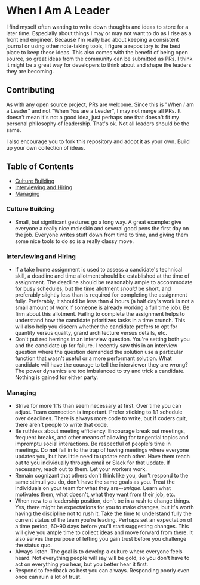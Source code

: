 # When I Am A Leader

I find myself often wanting to write down thoughts and ideas to store for a later time. Especially about things I may or may not want to do as I rise as a front end engineer. Because I'm really bad about keeping a consistent journal or using other note-taking tools, I figure a repository is the best place to keep these ideas. This also comes with the benefit of being open source, so great ideas from the community can be submitted as PRs. I think it might be a great way for developers to think about and shape the leaders they are becoming.

## Contributing

As with any open source project, PRs are welcome. Since this is "When _I_ am a Leader" and not "When _You_ are a Leader", I may not merge all PRs. It doesn't mean it's not a good idea, just perhaps one that doesn't fit my personal philosophy of leadership. That's ok. Not all leaders should be the same.

I also encourage you to fork this repository and adopt it as your own. Build up your own collection of ideas.

## Table of Contents

* [Culture Building](#culture-building)
* [Interviewing and Hiring](#interviewing-and-hiring)
* [Managing](#managing)

### Culture Building

* Small, but significant gestures go a long way. A great example: give everyone a really nice moleskin and several good pens the first day on the job. Everyone writes stuff down from time to time, and giving them some nice tools to do so is a really classy move.

### Interviewing and Hiring

* If a take home assignment is used to assess a candidate's technical skill, a deadline and time allotment should be established at the time of assignment. The deadline should be reasonably ample to accommodate for busy schedules, but the time allotment _should_ be short, and preferably slightly less than is required for completing the assignment fully. Preferably, it should be less than 4 hours (a half day's work is not a small amount of work if someone is already working a full time job). Be firm about this allotment. Failing to complete the assignment helps to understand how the candidate prioritizes tasks in a time crunch. This will also help you discern whether the candidate prefers to opt for quantity versus quality, grand architecture versus details, etc.
* Don't put red herrings in an interview question. You're setting both you and the candidate up for failure. I recently saw this in an interview question where the question demanded the solution use a particular function that wasn't useful or a more performant solution. What candidate will have the courage to tell the interviewer they are wrong? The power dynamics are too imbalanced to try and trick a candidate. Nothing is gained for either party.

### Managing

* Strive for more 1:1s than seem necessary at first. Over time you can adjust. Team connection is important. Prefer sticking to 1:1 schedule over deadlines. There is always more code to write, but if coders quit, there aren't people to write that code.
* Be ruthless about meeting efficiency. Encourage break out meetings, frequent breaks, and other means of allowing for tangential topics and impromptu social interactions. Be respectful of people's time in meetings. Do **not** fall in to the trap of having meetings where everyone updates you, but has little need to update each other. Have them reach out to you individually through email or Slack for that update. If necessary, reach out to them. Let your workers work.
* Remain cognizant that others don't think like you, don't respond to the same stimuli you do, don't have the same goals as you. Treat the individuals on your team for what they are--*unique*. Learn what motivates them, what doesn't, what they want from their job, etc.
* When new to a leadership position, don't be in a rush to change things. Yes, there might be expectations for you to make changes, but it's worth having the discipline not to rush it. Take the time to understand fully the current status of the team you're leading. Perhaps set an expectation of a time period, 60-90 days before you'll start suggesting changes. This will give you ample time to collect ideas and move forward from there. It also serves the purpose of letting you gain trust before you challenge the status quo.
* Always listen. The goal is to develop a culture where everyone feels heard. Not everything people will say will be gold, so you don't have to act on everything you hear, but you better hear it first.
* Respond to feedback as best you can always. Responding poorly even once can ruin a lot of trust.
